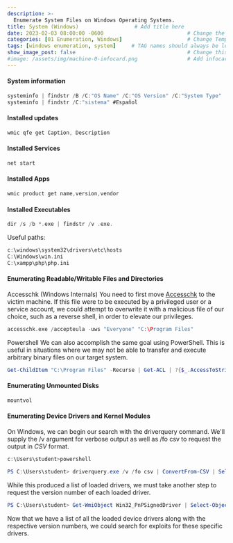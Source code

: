 ```yaml
---
description: >-
  Enumerate System Files on Windows Operating Systems.
title: System (Windows)                  # Add title here
date: 2023-02-03 08:00:00 -0600                           # Change the date to match completion date
categories: [01 Enumeration, Windows]                     # Change Templates to Writeup
tags: [windows enumeration, system]     # TAG names should always be lowercase; replace template with writeup, and add relevant tags
show_image_post: false                                    # Change this to true
#image: /assets/img/machine-0-infocard.png                # Add infocard image here for post preview image
---
```

#### System information
```c
systeminfo | findstr /B /C:"OS Name" /C:"OS Version" /C:"System Type" 
systeminfo | findstr /C:"sistema" #Español
```
#### Installed updates
```c
wmic qfe get Caption, Description
```
#### Installed Services
```c
net start
```
#### Installed Apps
```c
wmic product get name,version,vendor
```
#### Installed Executables
```c
dir /s /b *.exe | findstr /v .exe.
```
Useful paths:
```c
c:\windows\system32\drivers\etc\hosts
C:\Windows\win.ini
C:\xampp\php\php.ini
```
#### Enumerating Readable/Writable Files and Directories
Accesschk (Windows Internals)
You need to first move [Accesschk](https://learn.microsoft.com/en-us/sysinternals/downloads/accesschk) to the victim machine.
If this file were to be executed by a privileged user or a service account, we could attempt to overwrite it with a malicious file of our choice, such as a reverse shell, in order to elevate our privileges.
```c
accesschk.exe /accepteula -uws "Everyone" "C:\Program Files"
```
Powershell
We can also accomplish the same goal using PowerShell. This is useful in situations where we may not be able to transfer and execute arbitrary binary files on our target system.
```powershell
Get-ChildItem "C:\Program Files" -Recurse | Get-ACL | ?{$_.AccessToString -match "Everyone\sAllow\s\sModify"}
```

#### Enumerating Unmounted Disks
```c
mountvol
```

#### Enumerating Device Drivers and Kernel Modules
On Windows, we can begin our search with the driverquery command. We'll supply the /v argument for verbose output as well as /fo csv to request the output in _CSV_ format.
```powershell
c:\Users\student>powershell

PS C:\Users\student> driverquery.exe /v /fo csv | ConvertFrom-CSV | Select-Object ‘Display Name’, ‘Start Mode’, Path
```
While this produced a list of loaded drivers, we must take another step to request the version number of each loaded driver.
```powershell
PS C:\Users\student> Get-WmiObject Win32_PnPSignedDriver | Select-Object DeviceName, DriverVersion, Manufacturer | Where-Object {$_.DeviceName -like "*VMware*"}
```
Now that we have a list of all the loaded device drivers along with the respective version numbers, we could search for exploits for these specific drivers.
